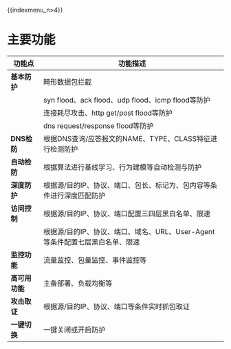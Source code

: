 {{indexmenu_n>4}}

# 主要功能

**功能点**   | **功能描述**                                         
| ----- | ---------------------------------------------- |
| **基本防护**  | 畸形数据包拦截                                        |
|       | syn flood、ack flood、udp flood、icmp flood等防护    |
|       | 连接耗尽攻击、http get/post flood等防护                  |
|       | dns request/response flood等防护                  |
| **DNS检防** | 根据DNS查询/应答报文的NAME、TYPE、CLASS特征进行检测防护           |
| **自动检防**  | 根据算法进行基线学习、行为建模等自动检测与防护                        |
| **深度防护**  | 根据源/目的IP、协议、端口、包长、标记为、包内容等条件进行深度匹配防护           |
| **访问控制**  | 根据源/目的IP、协议、端口配置三四层黑白名单、限速                     |
|       | 根据源/目的IP、协议、端口、域名、URL、User-Agent等条件配置七层黑白名单、限速 |
| **监控功能**  | 流量监控、包量监控、事件监控等                                |
| **高可用功能** | 主备部署、负载均衡等                                     |
| **攻击取证**  | 根据源/目的IP、协议、端口等条件实时抓包取证                        |
| **一键切换**  | 一键关闭或开启防护                                      |
